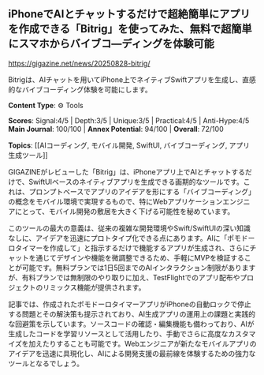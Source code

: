 ## iPhoneでAIとチャットするだけで超絶簡単にアプリを作成できる「Bitrig」を使ってみた、無料で超簡単にスマホからバイブコ―ディングを体験可能

https://gigazine.net/news/20250828-bitrig/

Bitrigは、AIチャットを用いてiPhone上でネイティブSwiftアプリを生成し、直感的なバイブコーディング体験を可能にします。

**Content Type**: ⚙️ Tools

**Scores**: Signal:4/5 | Depth:3/5 | Unique:3/5 | Practical:4/5 | Anti-Hype:4/5
**Main Journal**: 100/100 | **Annex Potential**: 94/100 | **Overall**: 72/100

**Topics**: [[AIコーディング, モバイル開発, SwiftUI, バイブコーディング, アプリ生成ツール]]

GIGAZINEがレビューした「Bitrig」は、iPhoneアプリ上でAIとチャットするだけで、SwiftUIベースのネイティブアプリを生成できる画期的なツールです。これは、プロンプトベースでアプリのアイデアを形にする「バイブコーディング」の概念をモバイル環境で実現するもので、特にWebアプリケーションエンジニアにとって、モバイル開発の敷居を大きく下げる可能性を秘めています。

このツールの最大の意義は、従来の複雑な開発環境やSwift/SwiftUIの深い知識なしに、アイデアを迅速にプロトタイプ化できる点にあります。AIに「ポモドーロタイマーを作成して」と指示するだけで機能するアプリが生成され、さらにチャットを通じてデザインや機能を微調整できるため、手軽にMVPを検証することが可能です。無料プランでは1日5回までのAIインタラクション制限がありますが、有料プランでは無制限のやり取りに加え、TestFlightでのアプリ配布やプロジェクトのリミックス機能が提供されます。

記事では、作成されたポモドーロタイマーアプリがiPhoneの自動ロックで停止する問題とその解決策も提示されており、AI生成アプリの運用上の課題と実践的な回避策を示しています。ソースコードの確認・編集機能も備わっており、AIが生成したコードを学習リソースとして活用したり、手動でさらに高度なカスタマイズを加えたりすることも可能です。Webエンジニアが新たなモバイルアプリのアイデアを迅速に具現化し、AIによる開発支援の最前線を体験するための強力なツールとなるでしょう。